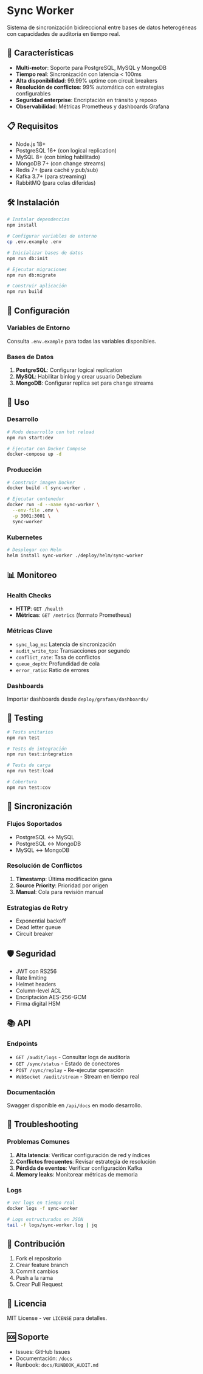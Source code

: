 # Sync Worker

Sistema de sincronización bidireccional entre bases de datos heterogéneas con capacidades de auditoría en tiempo real.

## 🚀 Características

- **Multi-motor**: Soporte para PostgreSQL, MySQL y MongoDB
- **Tiempo real**: Sincronización con latencia < 100ms
- **Alta disponibilidad**: 99.99% uptime con circuit breakers
- **Resolución de conflictos**: 99% automática con estrategias configurables
- **Seguridad enterprise**: Encriptación en tránsito y reposo
- **Observabilidad**: Métricas Prometheus y dashboards Grafana

## 📋 Requisitos

- Node.js 18+
- PostgreSQL 16+ (con logical replication)
- MySQL 8+ (con binlog habilitado)
- MongoDB 7+ (con change streams)
- Redis 7+ (para caché y pub/sub)
- Kafka 3.7+ (para streaming)
- RabbitMQ (para colas diferidas)

## 🛠️ Instalación

```bash
# Instalar dependencias
npm install

# Configurar variables de entorno
cp .env.example .env

# Inicializar bases de datos
npm run db:init

# Ejecutar migraciones
npm run db:migrate

# Construir aplicación
npm run build
```

## 🔧 Configuración

### Variables de Entorno

Consulta `.env.example` para todas las variables disponibles.

### Bases de Datos

1. **PostgreSQL**: Configurar logical replication
2. **MySQL**: Habilitar binlog y crear usuario Debezium
3. **MongoDB**: Configurar replica set para change streams

## 🚀 Uso

### Desarrollo

```bash
# Modo desarrollo con hot reload
npm run start:dev

# Ejecutar con Docker Compose
docker-compose up -d
```

### Producción

```bash
# Construir imagen Docker
docker build -t sync-worker .

# Ejecutar contenedor
docker run -d --name sync-worker \
  --env-file .env \
  -p 3001:3001 \
  sync-worker
```

### Kubernetes

```bash
# Desplegar con Helm
helm install sync-worker ./deploy/helm/sync-worker
```

## 📊 Monitoreo

### Health Checks

- **HTTP**: `GET /health`
- **Métricas**: `GET /metrics` (formato Prometheus)

### Métricas Clave

- `sync_lag_ms`: Latencia de sincronización
- `audit_write_tps`: Transacciones por segundo
- `conflict_rate`: Tasa de conflictos
- `queue_depth`: Profundidad de cola
- `error_ratio`: Ratio de errores

### Dashboards

Importar dashboards desde `deploy/grafana/dashboards/`

## 🧪 Testing

```bash
# Tests unitarios
npm run test

# Tests de integración
npm run test:integration

# Tests de carga
npm run test:load

# Cobertura
npm run test:cov
```

## 🔄 Sincronización

### Flujos Soportados

- PostgreSQL ↔ MySQL
- PostgreSQL ↔ MongoDB
- MySQL ↔ MongoDB

### Resolución de Conflictos

1. **Timestamp**: Última modificación gana
2. **Source Priority**: Prioridad por origen
3. **Manual**: Cola para revisión manual

### Estrategias de Retry

- Exponential backoff
- Dead letter queue
- Circuit breaker

## 🛡️ Seguridad

- JWT con RS256
- Rate limiting
- Helmet headers
- Column-level ACL
- Encriptación AES-256-GCM
- Firma digital HSM

## 📚 API

### Endpoints

- `GET /audit/logs` - Consultar logs de auditoría
- `GET /sync/status` - Estado de conectores
- `POST /sync/replay` - Re-ejecutar operación
- `WebSocket /audit/stream` - Stream en tiempo real

### Documentación

Swagger disponible en `/api/docs` en modo desarrollo.

## 🐛 Troubleshooting

### Problemas Comunes

1. **Alta latencia**: Verificar configuración de red y índices
2. **Conflictos frecuentes**: Revisar estrategia de resolución
3. **Pérdida de eventos**: Verificar configuración Kafka
4. **Memory leaks**: Monitorear métricas de memoria

### Logs

```bash
# Ver logs en tiempo real
docker logs -f sync-worker

# Logs estructurados en JSON
tail -f logs/sync-worker.log | jq
```

## 🤝 Contribución

1. Fork el repositorio
2. Crear feature branch
3. Commit cambios
4. Push a la rama
5. Crear Pull Request

## 📄 Licencia

MIT License - ver `LICENSE` para detalles.

## 🆘 Soporte

- Issues: GitHub Issues
- Documentación: `/docs`
- Runbook: `docs/RUNBOOK_AUDIT.md`